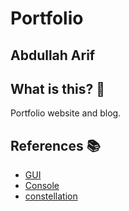 # Portfolio 

## Abdullah Arif

## What is this? 🤔
Portfolio website and blog.

## References :books:
- [GUI](https://github.com/Dorota1997/react-frontend-dev-portfolio)
- [Console](https://github.com/shloksomani/react-terminal-portfolio)
- [constellation](https://github.com/devmahmud/material-ui-portfolio)